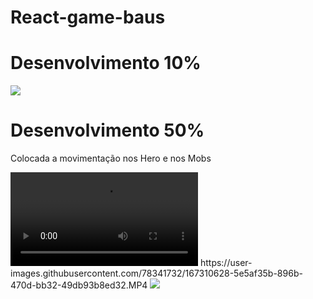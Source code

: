 # React-game-baus

<h1>Desenvolvimento 10%</h1>

<img src="https://user-images.githubusercontent.com/78341732/167279705-7da0649a-f3d5-45c8-a2bd-f3a2fd22e0e9.png" />







<h1>Desenvolvimento 50%</h1>
<p>Colocada a movimentação nos Hero e nos Mobs</p>

<video> 
<source src="https://user-images.githubusercontent.com/78341732/167310628-5e5af35b-896b-470d-bb32-49db93b8ed32.MP4"></>
</video>
https://user-images.githubusercontent.com/78341732/167310628-5e5af35b-896b-470d-bb32-49db93b8ed32.MP4
<img src="https://user-images.githubusercontent.com/78341732/167279705-7da0649a-f3d5-45c8-a2bd-f3a2fd22e0e9.png" />

